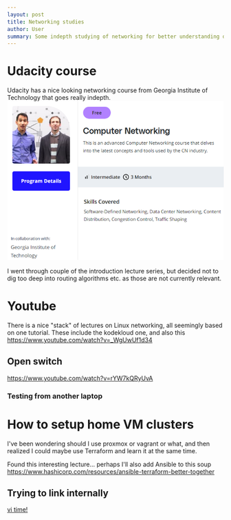```yaml
---
layout: post
title: Networking studies
author: User
summary: Some indepth studying of networking for better understanding docker/k8s
---
```


# Udacity course
Udacity has a nice looking networking course from Georgia Institute of Technology that goes really indepth. 
![](../assets/images/2022-04-20-Networking/2022-04-20-11-09-11.png)

I went through couple of the introduction lecture series, but decided not to dig too deep into routing algorithms etc. as those are not currently relevant.

# Youtube
There is a nice "stack" of lectures on Linux networking, all seemingly based on one tutorial. These include the kodekloud one, and also this <https://www.youtube.com/watch?v=_WgUwUf1d34>

## Open switch
<https://www.youtube.com/watch?v=rYW7kQRyUvA>

### Testing from another laptop

# How to setup home VM clusters

I've been wondering should I use proxmox or vagrant or what, and then realized I could maybe use Terraform and learn it at the same time.

Found this interesting lecture... perhaps I'll also add Ansible to this soup <https://www.hashicorp.com/resources/ansible-terraform-better-together>

## Trying to link internally
[vi time!](../_pages/vi.md)

